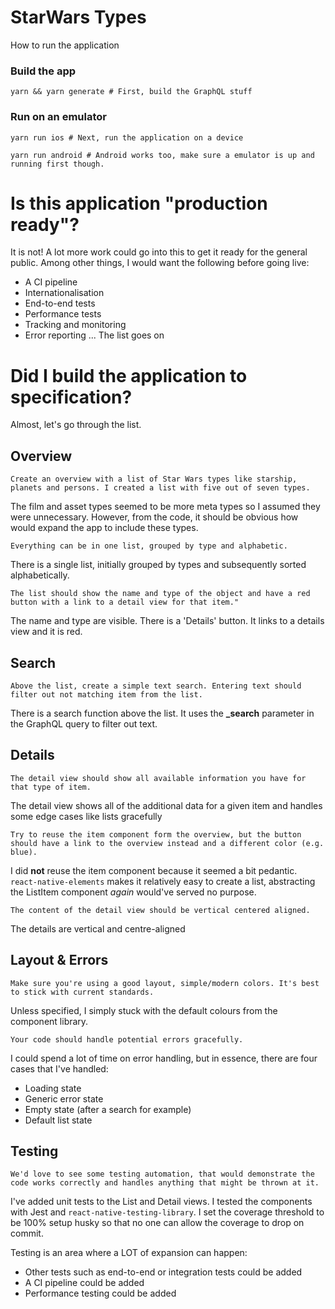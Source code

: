 # StarWars Types

How to run the application

### Build the app

`yarn && yarn generate # First, build the GraphQL stuff`

### Run on an emulator

`yarn run ios # Next, run the application on a device`

`yarn run android # Android works too, make sure a emulator is up and running first though.`

# Is this application "production ready"?

It is not! A lot more work could go into this to get it ready for the general public. Among other things, I would want the following before going live:

- A CI pipeline
- Internationalisation
- End-to-end tests
- Performance tests
- Tracking and monitoring
- Error reporting
  ... The list goes on

# Did I build the application to specification?

Almost, let's go through the list.

## Overview

    Create an overview with a list of Star Wars types like starship, planets and persons. I created a list with five out of seven types.

The film and asset types seemed to be more meta types so I assumed they were unnecessary. However, from the code, it should be obvious how would expand the app to include these types.

    Everything can be in one list, grouped by type and alphabetic.

There is a single list, initially grouped by types and subsequently sorted alphabetically.

    The list should show the name and type of the object and have a red button with a link to a detail view for that item."

The name and type are visible. There is a 'Details' button. It links to a details view and it is red.

## Search

    Above the list, create a simple text search. Entering text should filter out not matching item from the list.

There is a search function above the list. It uses the **\_search** parameter in the GraphQL query to filter out text.

## Details

    The detail view should show all available information you have for that type of item.

The detail view shows all of the additional data for a given item and handles some edge cases like lists gracefully

    Try to reuse the item component form the overview, but the button should have a link to the overview instead and a different color (e.g. blue).

I did **not** reuse the item component because it seemed a bit pedantic. `react-native-elements` makes it relatively easy to create a list, abstracting the ListItem component _again_ would've served no purpose.

    The content of the detail view should be vertical centered aligned.

The details are vertical and centre-aligned

## Layout & Errors

    Make sure you're using a good layout, simple/modern colors. It's best to stick with current standards.

Unless specified, I simply stuck with the default colours from the component library.

    Your code should handle potential errors gracefully.

I could spend a lot of time on error handling, but in essence, there are four cases that I've handled:

- Loading state
- Generic error state
- Empty state (after a search for example)
- Default list state

## Testing

    We'd love to see some testing automation, that would demonstrate the code works correctly and handles anything that might be thrown at it.

I've added unit tests to the List and Detail views. I tested the components with Jest and `react-native-testing-library`. I set the coverage threshold to be 100% setup husky so that no one can allow the coverage to drop on commit.

Testing is an area where a LOT of expansion can happen:

- Other tests such as end-to-end or integration tests could be added
- A CI pipeline could be added
- Performance testing could be added
